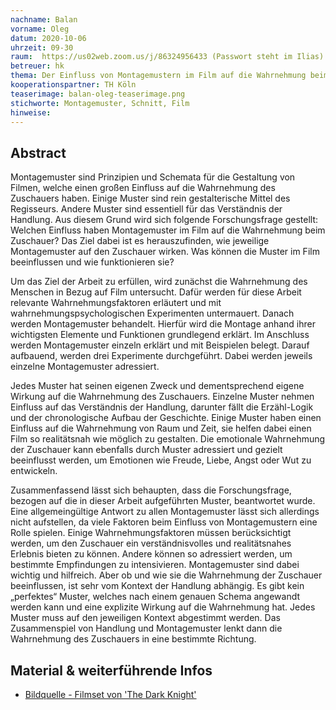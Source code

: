 ```yaml
---
nachname: Balan  
vorname: Oleg
datum: 2020-10-06
uhrzeit: 09-30
raum:  https://us02web.zoom.us/j/86324956433 (Passwort steht im Ilias) Präsentation
betreuer: hk
thema: Der Einfluss von Montagemustern im Film auf die Wahrnehmung beim Zuschauer
kooperationspartner: TH Köln
teaserimage: balan-oleg-teaserimage.png
stichworte: Montagemuster, Schnitt, Film
hinweise:
---
```


## Abstract

Montagemuster sind Prinzipien und Schemata für die Gestaltung von Filmen, welche einen großen Einfluss auf die Wahrnehmung des Zuschauers haben. Einige Muster sind rein gestalterische Mittel des Regisseurs. Andere Muster sind essentiell für das Verständnis der Handlung. Aus diesem Grund wird sich folgende Forschungsfrage gestellt: Welchen Einfluss haben Montagemuster im Film auf die Wahrnehmung beim Zuschauer? Das Ziel dabei ist es herauszufinden, wie jeweilige Montagemuster auf den Zuschauer wirken. Was können die Muster im Film beeinflussen und wie funktionieren sie?

Um das Ziel der Arbeit zu erfüllen, wird zunächst die Wahrnehmung des Menschen in Bezug auf Film untersucht. Dafür werden für diese Arbeit relevante Wahrnehmungsfaktoren erläutert und mit wahrnehmungspsychologischen Experimenten untermauert. Danach werden Montagemuster behandelt. Hierfür wird die Montage anhand ihrer wichtigsten Elemente und Funktionen grundlegend erklärt. Im Anschluss werden Montagemuster einzeln erklärt und mit Beispielen belegt. Darauf aufbauend, werden drei Experimente durchgeführt. Dabei werden jeweils einzelne Montagemuster adressiert.

Jedes Muster hat seinen eigenen Zweck und dementsprechend  eigene Wirkung auf die Wahrnehmung des Zuschauers. Einzelne Muster nehmen Einfluss auf das Verständnis der Handlung, darunter fällt die Erzähl-Logik und der chronologische Aufbau der Geschichte. Einige Muster haben einen Einfluss auf die Wahrnehmung von Raum und Zeit, sie helfen dabei einen Film so realitätsnah wie möglich zu gestalten. Die emotionale Wahrnehmung der Zuschauer kann ebenfalls durch Muster adressiert und gezielt beeinflusst werden, um Emotionen wie Freude, Liebe, Angst oder Wut zu entwickeln. 

Zusammenfassend lässt sich behaupten, dass die Forschungsfrage, bezogen auf die in dieser Arbeit aufgeführten Muster, beantwortet wurde. Eine allgemeingültige Antwort zu allen Montagemuster lässt sich allerdings nicht aufstellen, da viele Faktoren beim Einfluss von Montagemustern eine Rolle spielen. Einige Wahrnehmungsfaktoren müssen berücksichtigt werden, um den Zuschauer ein verständnisvolles und realitätsnahes Erlebnis bieten zu können. Andere können so adressiert werden, um bestimmte Empfindungen zu intensivieren. Montagemuster sind dabei wichtig und hilfreich. Aber ob und wie sie die Wahrnehmung der Zuschauer beeinflussen, ist sehr vom Kontext der Handlung abhängig. Es gibt kein „perfektes“ Muster, welches nach einem genauen Schema angewandt werden kann und eine explizite Wirkung auf die Wahrnehmung hat. Jedes Muster muss auf den jeweiligen Kontext abgestimmt werden. Das Zusammenspiel von Handlung und Montagemuster lenkt dann die Wahrnehmung des Zuschauers in eine bestimmte Richtung.

## Material & weiterführende Infos
- [Bildquelle - Filmset von 'The Dark Knight'](https://imgur.com/gallery/1rz0I)
